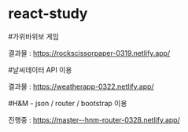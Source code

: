 # react-study


#가위바위보 게임

결과물 : https://rockscissorpaper-0319.netlify.app/


#날씨데이터 API 이용

결과물 : https://weatherapp-0322.netlify.app/


#H&M - json / router / bootstrap 이용

진행중 : https://master--hnm-router-0328.netlify.app/
